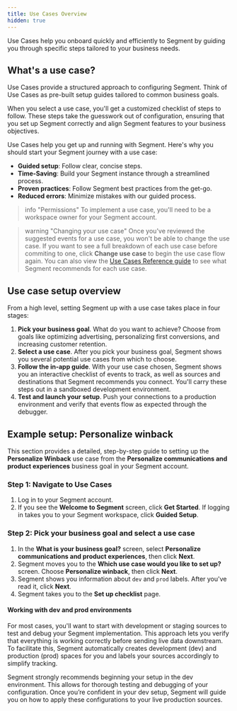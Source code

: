 ```yaml
---
title: Use Cases Overview
hidden: true
---
```


Use Cases help you onboard quickly and efficiently to Segment by guiding you through specific steps tailored to your business needs.

## What's a use case?

Use Cases provide a structured approach to configuring Segment. Think of Use Cases as pre-built setup guides tailored to common business goals. 

When you select a use case, you'll get a customized checklist of steps to follow. These steps take the guesswork out of configuration, ensuring that you set up Segment correctly and align Segment features to your business objectives.

Use Cases help you get up and running with Segment. Here's why you should start your Segment journey with a use case:

- **Guided setup**: Follow clear, concise steps.
- **Time-Saving**: Build your Segment instance through a streamlined process.
- **Proven practices**: Follow Segment best practices from the get-go.
- **Reduced errors**: Minimize mistakes with our guided process.

> info "Permissions"
> To implement a use case, you'll need to be a workspace owner for your Segment account.

> warning "Changing your use case"
> Once you've reviewed the suggested events for a use case, you won't be able to change the use case. If you want to see a full breakdown of each use case before commiting to one, click **Change use case** to begin the use case flow again. You can also view the [Use Cases Reference guide](/docs/getting-started/use-cases/reference/) to see what Segment recommends for each use case.

## Use case setup overview

From a high level, setting Segment up with a use case takes place in four stages:

1. **Pick your business goal**. What do you want to achieve?  Choose from goals like optimizing advertising, personalizing first conversions, and increasing customer retention.
2. **Select a use case**. After you pick your business goal, Segment shows you several potential use cases from which to choose. 
3. **Follow the in-app guide**. With your use case chosen, Segment shows you an interactive checklist of events to track, as well as sources and destinations that Segment recommends you connect. You'll carry these steps out in a sandboxed development environment.
4. **Test and launch your setup**. Push your connections to a production environment and verify that events flow as expected through the debugger.

## Example setup: Personalize winback

This section provides a detailed, step-by-step guide to setting up the **Personalize Winback** use case from the **Personalize communications and product experiences** business goal in your Segment account.

### Step 1: Navigate to Use Cases

1. Log in to your Segment account.
2. If you see the **Welcome to Segment** screen, click **Get Started**. If logging in takes you to your Segment workspace, click **Guided Setup**.

### Step 2: Pick your business goal and select a use case

1. In the **What is your business goal?** screen, select **Personalize communications and product experiences**, then click **Next**.
2. Segment moves you to the **Which use case would you like to set up?** screen. Choose **Personalize winback**, then click **Next**.
3. Segment shows you information about `dev` and `prod` labels. After you've read it, click **Next**.
4. Segment takes you to the **Set up checklist** page.

#### Working with dev and prod environments

For most cases, you'll want to start with development or staging sources to test and debug your Segment implementation. This approach lets you verify that everything is working correctly before sending live data downstream. To facilitate this, Segment automatically creates development (dev) and production (prod) spaces for you and labels your sources accordingly to simplify tracking.

Segment strongly recommends beginning your setup in the dev environment. This allows for thorough testing and debugging of your configuration. Once you’re confident in your dev setup, Segment will guide you on how to apply these configurations to your live production sources.




<!-- What's next, engage/unify demos
info about only having oen use case for now>